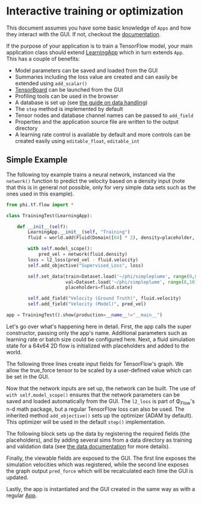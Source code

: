 # Interactive training or optimization

This document assumes you have some basic knowledge of `Apps` and how they interact with the GUI.
If not, checkout the [documentation](Web_Interface.md).

If the purpose of your application is to train a TensorFlow model, your main application class should extend [LearningApp](../phi/tf/app.py) which in turn extends `App`.
This has a couple of benefits:

- Model parameters can be saved and loaded from the GUI
- Summaries including the loss value are created and can easily be extended using `add_scalar()`
- [TensorBoard](https://www.tensorflow.org/guide/summaries_and_tensorboard) can be launched from the GUI
- Profiling tools can be used in the browser
- A database is set up (see [the guide on data handling](Reading_and_Writing_Data.md))
- The `step` method is implemented by default
- Tensor nodes and database channel names can be passed to `add_field`
- Properties and the application source file are written to the output directory
- A learning rate control is available by default and more controls can be created easily using `editable_float`, `editable_int`

## Simple Example

The following toy example trains a neural network, instanced via the `network()` function to predict 
the velocity based on a density input (note that this is in general not possible, only for very simple
data sets such as the ones used in this example).

```python
from phi.tf.flow import *

class TrainingTest(LearningApp):

    def __init__(self):
        LearningApp.__init__(self, "Training")
        fluid = world.add(Fluid(Domain([64] * 2), density=placeholder, velocity=placeholder))

        with self.model_scope():
            pred_vel = network(fluid.density)
        loss = l2_loss(pred_vel - fluid.velocity)
        self.add_objective("Supervised_Loss", loss)

        self.set_data(train=Dataset.load('~/phi/simpleplume', range(0,8)),
                      val=Dataset.load('~/phi/simpleplume', range(8,10)),
                      placeholders=fluid.state)

        self.add_field("Velocity (Ground Truth)", fluid.velocity)
        self.add_field("Velocity (Model)", pred_vel)

app = TrainingTest().show(production=__name__!="__main__")
```

Let's go over what's happening here in detail.
First, the app calls the super constructor, passing only the app's name. Additional parameters
such as learning rate or batch size could be configured here.
Next, a fluid simulation state for a 64x64 2D flow is initialized with placeholders and added to the world.

The following three lines create input fields for TensorFlow's graph. We allow the true_force tensor to be scaled by a user-defined value which can be set in the GUI.

Now that the network inputs are set up, the network can be built. The use of `with self.model_scope()` ensures that the network parameters can be saved and loaded automatically from the GUI.
The `l2_loss` is part of Φ<sub>*Flow*</sub>'s n-d math package, but a regular TensorFlow loss can also be used.
The inherited method `add_objective()` sets up the optimizer (ADAM by default). This optimizer will be used in the default `step()` implementation.

The following block sets up the data by registering the required fields (the placeholders), and by adding several sims from a data directory as training and validation data (see [the data documentation](Reading_and_Writing_Data.md) for more details).

Finally, the viewable fields are exposed to the GUI. The first line exposes the simulation velocities which was registered, while the second line exposes the graph output `pred_force` which will be recalculated each time the GUI is updated.

Lastly, the app is instantiated and the GUI created in the same way as with a regular [App](../phi/app/app.py).
